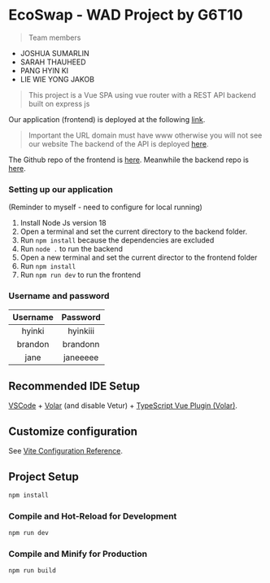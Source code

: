 # EcoSwap - WAD Project by G6T10 

> Team members

- JOSHUA SUMARLIN
- SARAH THAUHEED
- PANG HYIN KI
- LIE WIE YONG JAKOB




> This project is a Vue SPA using vue router with a REST API backend built on express js

Our application (frontend) is deployed at the following [link](https://www.ecoswap.space).
> Important the URL domain must have www otherwise you will not see our website
The backend of the API is deployed [here](https://api.ecoswap.space).

The Github repo of the frontend is [here](https://github.com/jsamaze/EcoSwap-frontend).
Meanwhile the backend repo is [here](https://github.com/jsamaze/EcoSwap-backend).

### Setting up our application
(Reminder to myself - need to configure for local running)
1. Install Node Js version 18
2. Open a terminal and set the current directory to the backend folder. 
3. Run `npm install` because the dependencies are excluded
4. Run `node .` to run the backend
5. Open a new terminal and set the current director to the frontend folder
6. Run `npm install`
7. Run `npm run dev` to run the frontend

### Username and password

| Username | Password | 
|:-----------:|:-----------:|
| hyinki | hyinkiii |
| brandon | brandonn |
| jane | janeeeee|

## Recommended IDE Setup

[VSCode](https://code.visualstudio.com/) + [Volar](https://marketplace.visualstudio.com/items?itemName=Vue.volar) (and disable Vetur) + [TypeScript Vue Plugin (Volar)](https://marketplace.visualstudio.com/items?itemName=Vue.vscode-typescript-vue-plugin).

## Customize configuration

See [Vite Configuration Reference](https://vitejs.dev/config/).

## Project Setup

```sh
npm install
```

### Compile and Hot-Reload for Development

```sh
npm run dev
```

### Compile and Minify for Production

```sh
npm run build
```
